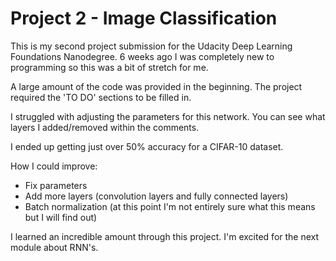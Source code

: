 # Project 2 - Image Classification
This is my second project submission for the Udacity Deep Learning Foundations Nanodegree. 6 weeks ago I was completely new to programming so this was a bit of stretch for me. 

A large amount of the code was provided in the beginning. The project required the 'TO DO' sections to be filled in.

I struggled with adjusting the parameters for this network. You can see what layers I added/removed within the comments. 

I ended up getting just over 50% accuracy for a CIFAR-10 dataset. 

How I could improve: 
  - Fix parameters
  - Add more layers (convolution layers and fully connected layers)
  - Batch normalization (at this point I'm not entirely sure what this means but I will find out)

I learned an incredible amount through this project. I'm excited for the next module about RNN's. 
